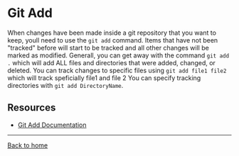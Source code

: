 # Git Add
When changes have been made inside a git repository that you want to keep, youll need to use the `git add` command.
Items that have not been "tracked" before will start to be tracked and all other changes will be marked as modified. 
Generall, you can get away with the command `git add .` which will add ALL files and directories that were added, changed, or deleted.
You can track changes to specific files using `git add file1 file2` which will track speficially file1 and file 2
You can specify tracking directories with `git add DirectoryName`.
## Resources
- [Git Add Documentation](https://git-scm.com/docs/git-add)
---
[Back to home](../README.md)